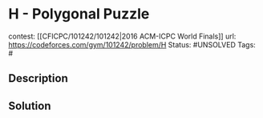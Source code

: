 # H - Polygonal Puzzle

contest: [[CFICPC/101242/101242|2016 ACM-ICPC World Finals]]
url: https://codeforces.com/gym/101242/problem/H
Status: #UNSOLVED
Tags: #

## Description

## Solution

